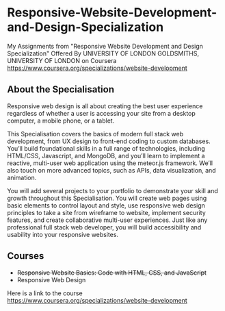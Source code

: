 # Responsive-Website-Development-and-Design-Specialization
My Assignments from "Responsive Website Development and Design Specialization" Offered By  UNIVERSITY OF LONDON GOLDSMITHS, UNIVERSITY OF LONDON on Coursera    https://www.coursera.org/specializations/website-development


## About the Specialisation

Responsive web design is all about creating the best user experience regardless of whether a user is accessing your site from a desktop computer, a mobile phone, or a tablet.

This Specialisation covers the basics of modern full stack web development, from UX design to front-end coding to custom databases. You’ll build foundational skills in a full range of technologies, including HTML/CSS, Javascript, and MongoDB, and you’ll learn to implement a reactive, multi-user web application using the meteor.js framework. We’ll also touch on more advanced topics, such as APIs, data visualization, and animation.

You will add several projects to your portfolio to demonstrate your skill and growth throughout this Specialisation. You will create web pages using basic elements to control layout and style, use responsive web design principles to take a site from wireframe to website, implement security features, and create collaborative multi-user experiences. Just like any professional full stack web developer, you will build accessibility and usability into your responsive websites.

##  Courses
- ~~Responsive Website Basics: Code with HTML, CSS, and JavaScript~~
-  Responsive Web Design


Here is a link to the course https://www.coursera.org/specializations/website-development
